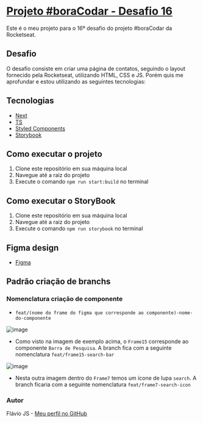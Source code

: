 # [Projeto #boraCodar - Desafio 16](https://www.rocketseat.com.br/boracodar#?utm_source=youtube&utm_medium=organic&utm_campaign=lead&utm_term=boracodar&utm_content=boracodar-descricao-BC_15_Jonas_UI)

Este é o meu projeto para o 16º desafio do projeto #boraCodar da Rocketseat.

## Desafio

O desafio consiste em criar uma página de contatos, seguindo o layout fornecido pela Rocketseat, utilizando HTML, CSS e JS. Porém quis me aprofundar e estou utilizando as seguintes tecnologias:

## Tecnologias

- [Next](https://nextjs.org/docs/getting-started)
- [TS](https://www.typescriptlang.org/docs/)
- [Styled Components](https://styled-components.com/docs)
- [Storybook](https://storybook.js.org/docs/react/get-started/install/)

## Como executar o projeto

1. Clone este repositório em sua máquina local
2. Navegue até a raiz do projeto
3. Execute o comando `npm run start:build` no terminal 

## Como executar o StoryBook

1. Clone este repositório em sua máquina local
2. Navegue até a raiz do projeto
3. Execute o comando `npm run storybook` no terminal 

## Figma design

- [Figma](https://www.figma.com/file/ya4hzo3ntAGktHbUrwyWeF/%23boraCodar---Desafio-16-(Community)?node-id=301-3&t=TRFItg76ZUAnd2oD-0)

## Padrão criação de branchs

### Nomenclatura criação de componente

- `feat/(nome do frame do figma que corresponde ao componente)-nome-do-componente`

![image](https://user-images.githubusercontent.com/106037619/233790761-d281d1a4-92e6-473e-9ad3-ad10fa3ebd07.png)

- Como visto na imagem de exemplo acima, o `Frame15` corresponde ao componente `Barra de Pesquisa`. A branch fica com a seguinte nomenclatura `feat/frame15-search-bar`

![image](https://user-images.githubusercontent.com/106037619/233791052-0323a480-5f5a-455e-9d17-7e823a1ce3da.png)

- Nesta outra imagem dentro do `Frame7` temos um ícone de lupa `search`. A branch ficaria com a seguinte nomenclatura `feat/frame7-search-icon`

### Autor

Flávio JS - [Meu perfil no GitHub](https://github.com/Flavio-JS)
